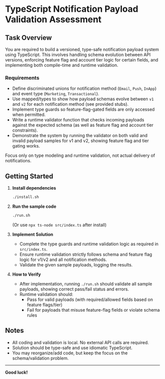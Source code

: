 # TypeScript Notification Payload Validation Assessment

## Task Overview

You are required to build a versioned, type-safe notification payload system using TypeScript. This involves handling schema evolution between API versions, enforcing feature flag and account tier logic for certain fields, and implementing both compile-time and runtime validation.

### Requirements

- Define discriminated unions for notification method (`Email`, `Push`, `InApp`) and event type (`Marketing`, `Transactional`).
- Use mapped/types to show how payload schemas evolve between `v1` and `v2` for each notification method (see provided stubs).
- Implement type guards so feature-flag-gated fields are only accessed when permitted.
- Write a runtime validator function that checks incoming payloads against the expected schema (as well as feature flag and account tier constraints).
- Demonstrate the system by running the validator on both valid and invalid payload samples for v1 and v2, showing feature flag and tier gating works.

Focus only on type modeling and runtime validation, not actual delivery of notifications.

## Getting Started

1. **Install dependencies**

    ```bash
    ./install.sh
    ```

2. **Run the sample code**

    ```bash
    ./run.sh
    ```

    (Or use `npx ts-node src/index.ts` after install)

3. **Implement Solution**

    - Complete the type guards and runtime validation logic as required in `src/index.ts`.
    - Ensure runtime validation strictly follows schema and feature flag logic for v1/v2 and all notification methods.
    - Validate the given sample payloads, logging the results.

4. **How to Verify**

    - After implementation, running `./run.sh` should validate all sample payloads, showing correct pass/fail status and errors.
    - Runtime validation should:
        - Pass for valid payloads (with required/allowed fields based on feature flags/tier)
        - Fail for payloads that misuse feature-flag fields or violate schema rules

## Notes
- All coding and validation is local. No external API calls are required.
- Solution should be type-safe and use idiomatic TypeScript.
- You may reorganize/add code, but keep the focus on the schema/validation problem.

---

**Good luck!**
